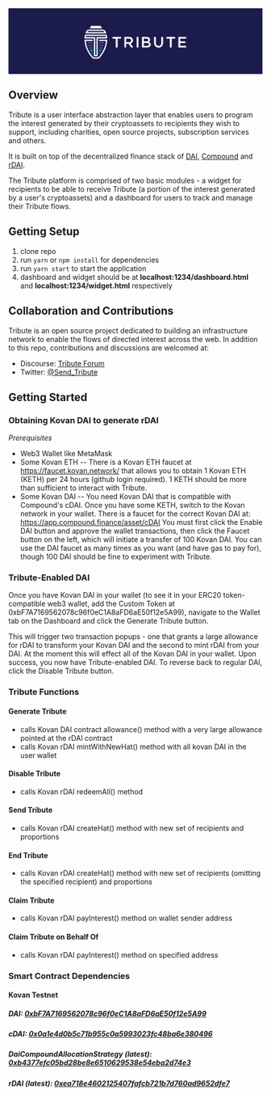 <img src="./public/Tribute-banner.png" width="900" align="center">

## Overview

Tribute is a user interface abstraction layer that enables users to program the interest generated by their cryptoassets to recipients they wish to support, including charities, open source projects, subscription services and others. 

It is built on top of the decentralized finance stack of [DAI](https://makerdao.com/en/dai/), [Compound](https://compound.finance) and [rDAI](https://redeem.money).

The Tribute platform is comprised of two basic modules - a widget for recipients to be able to receive Tribute (a portion of the interest generated by a user's cryptoassets) and a dashboard for users to track and manage their Tribute flows.


## Getting Setup

1. clone repo
2. run `yarn` or `npm install` for dependencies
3. run `yarn start` to start the application
4. dashboard and widget should be at **localhost:1234/dashboard.html** and **localhost:1234/widget.html** respectively

## Collaboration and Contributions
Tribute is an open source project dedicated to building an infrastructure network to enable the flows of directed interest across the web.  In addition to this repo, contributions and discussions are welcomed at:
* Discourse: [Tribute Forum](https://tributeforum.io)
* Twitter: [@Send_Tribute](https://twitter.com/@Send_Tribute)

## Getting Started
### Obtaining Kovan DAI to generate rDAI
*Prerequisites*
* Web3 Wallet like MetaMask
* Some Kovan ETH --
There is a Kovan ETH faucet at https://faucet.kovan.network/ that allows you to obtain 1 Kovan ETH (KETH) per 24 hours (github login required).  1 KETH should be more than sufficient to interact with Tribute.
* Some Kovan DAI -- You need Kovan DAI that is compatible with Compound's cDAI.  Once you have some KETH, switch to the Kovan network in your wallet.  There is a faucet for the correct Kovan DAI at: https://app.compound.finance/asset/cDAI
You must first click the Enable DAI button and approve the wallet transactions, then click the Faucet button on the left, which will initiate a transfer of 100 Kovan DAI.  You can use the DAI faucet as many times as you want (and have gas to pay for), though 100 DAI should be fine to experiment with Tribute.

### Tribute-Enabled DAI
Once you have Kovan DAI in your wallet (to see it in your ERC20 token-compatible web3 wallet, add the Custom Token at 0xbF7A7169562078c96f0eC1A8aFD6aE50f12e5A99), navigate to the Wallet tab on the Dashboard and click the Generate Tribute button.  

This will trigger two transaction popups - one that grants a large allowance for rDAI to transform your Kovan DAI and the second to mint rDAI from your DAI.  At the moment this will effect all of the Kovan DAI in your wallet.  Upon success, you now have Tribute-enabled DAI.  To reverse back to regular DAI, click the Disable Tribute button.  

### Tribute Functions
#### Generate Tribute
* calls Kovan DAI contract allowance() method with a very large allowance pointed at the rDAI contract
* calls Kovan rDAI mintWithNewHat() method with all kovan DAI in the user wallet
#### Disable Tribute
* calls Kovan rDAI redeemAll() method
#### Send Tribute
* calls Kovan rDAI createHat() method with new set of recipients and proportions
#### End Tribute
* calls Kovan rDAI createHat() method with new set of recipients (omitting the specified recipient) and proportions
#### Claim Tribute
* calls Kovan rDAI payInterest() method on wallet sender address
#### Claim Tribute on Behalf Of
* calls Kovan rDAI payInterest() method on specified address


### Smart Contract Dependencies
#### Kovan Testnet
##### DAI: [0xbF7A7169562078c96f0eC1A8aFD6aE50f12e5A99](https://kovan.etherscan.io/address/0xbF7A7169562078c96f0eC1A8aFD6aE50f12e5A99)
##### cDAI: [0x0a1e4d0b5c71b955c0a5993023fc48ba6e380496](https://kovan.etherscan.io/address/0x0a1e4d0b5c71b955c0a5993023fc48ba6e380496)
##### DaiCompoundAllocationStrategy (latest): [0xb4377efc05bd28be8e6510629538e54eba2d74e3](https://kovan.etherscan.io/address/0xb4377efc05bd28be8e6510629538e54eba2d74e3)
##### rDAI (latest): [0xea718e4602125407fafcb721b7d760ad9652dfe7](https://kovan.etherscan.io/address/0xea718e4602125407fafcb721b7d760ad9652dfe7)
